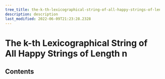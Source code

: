 ```yaml
---
tree_title: the-k-th-lexicographical-string-of-all-happy-strings-of-length-n
description: description
last_modified: 2022-06-09T21:23:28.2328
---
```


# The k-th Lexicographical String of All Happy Strings of Length n

## Contents
